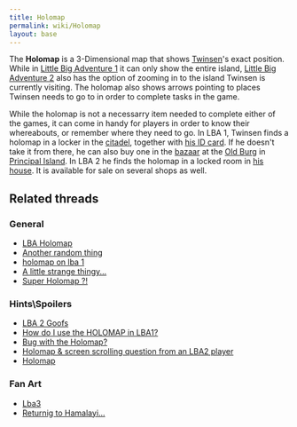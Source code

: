 ```yaml
---
title: Holomap
permalink: wiki/Holomap
layout: base
---
```


The **Holomap** is a 3-Dimensional map that shows
[Twinsen](Twinsen "wikilink")'s exact position. While in [Little Big
Adventure 1](Little_Big_Adventure_1 "wikilink") it can only show the
entire island, [Little Big Adventure
2](Little_Big_Adventure_2 "wikilink") also has the option of zooming in
to the island Twinsen is currently visiting. The holomap also shows
arrows pointing to places Twinsen needs to go to in order to complete
tasks in the game.

While the holomap is not a necessarry item needed to complete either of
the games, it can come in handy for players in order to know their
whereabouts, or remember where they need to go. In LBA 1, Twinsen finds
a holomap in a locker in the [citadel](citadel "wikilink"), together
with [his ID card](Twinsen's_ID_card "wikilink"). If he doesn't take it
from there, he can also buy one in the
[bazaar](Old_Burg_bazaar "wikilink") at the [Old
Burg](Old_Burg "wikilink") in [Principal
Island](Principal_Island "wikilink"). In LBA 2 he finds the holomap in a
locked room in [his house](Twinsen's_house "wikilink"). It is available
for sale on several shops as well.

## Related threads

### General

- [LBA Holomap](https://forum.magicball.net/showthread.php?t=6437)
- [Another random
  thing](https://forum.magicball.net/showthread.php?t=11464)
- [holomap on lba 1](https://forum.magicball.net/showthread.php?t=11495)
- [A little strange
  thingy...](https://forum.magicball.net/showthread.php?t=1073)
- [Super Holomap ?!](https://forum.magicball.net/showthread.php?t=441)

### Hints\Spoilers

- [LBA 2 Goofs](https://forum.magicball.net/showthread.php?t=10415)
- [How do I use the HOLOMAP in
  LBA1?](https://forum.magicball.net/showthread.php?t=7106)
- [Bug with the
  Holomap?](https://forum.magicball.net/showthread.php?t=11559)
- [Holomap & screen scrolling question from an LBA2
  player](https://forum.magicball.net/showthread.php?t=6472)
- [Holomap](https://forum.magicball.net/showthread.php?t=2592)

### Fan Art

- [Lba3](http://forum.magicball.net/showthread.php?p=112171#post112171)
- [Returnig to
  Hamalayi...](http://forum.magicball.net/showthread.php?p=106993#post106993)

